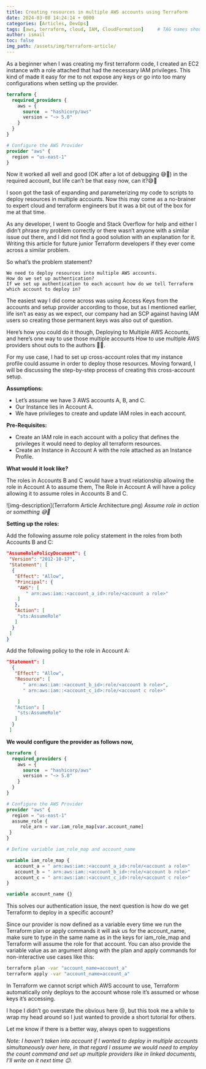 ```yaml
---
title: Creating resources in multiple AWS accounts using Terraform
date: 2024-03-08 14:24:14 + 0000
categories: [Articles, DevOps]
tags: [aws, terraform, cloud, IAM, CloudFormation]     # TAG names should always be lowercase
author: ismail
toc: false
img_path: /assets/img/terraform-article/
---
```


As a beginner when I was creating my first terraform code, I created an EC2 instance with a role attached that had the necessary IAM privileges. This kind of made it easy for me to not expose any keys or go into too many configurations when setting up the provider.

```tf
terraform {
  required_providers {
    aws = {
      source  = "hashicorp/aws"
      version = "~> 5.0"
    }
  }
}

# Configure the AWS Provider
provider "aws" {
  region = "us-east-1"
}
```

Now it worked all well and good (OK after a lot of debugging 😅🤣) in the required account, but life can’t be that easy now, can it?😅🤣

I soon got the task of expanding and parameterizing my code to scripts to deploy resources in multiple accounts. Now this may come as a no-brainer to expert cloud and terraform engineers but it was a bit out of the box for me at that time.

As any developer, I went to Google and Stack Overflow for help and either I didn’t phrase my problem correctly or there wasn’t anyone with a similar issue out there, and I did not find a good solution with an explanation for it. Writing this article for future junior Terraform developers if they ever come across a similar problem.

So what’s the problem statement?

    We need to deploy resources into multiple AWS accounts.
    How do we set up authentication?
    If we set up authentication to each account how do we tell Terraform which account to deploy in?

The easiest way I did come across was using Access Keys from the accounts and setup provider according to those, but as I mentioned earlier, life isn’t as easy as we expect, our company had an SCP against having IAM users so creating those permanent keys was also out of question.

Here’s how you could do it though, Deploying to Multiple AWS Accounts, and here’s one way to use those multiple accounts How to use multiple AWS providers shout outs to the authors 🙌🙌.

For my use case, I had to set up cross-account roles that my instance profile could assume in order to deploy those resources. Moving forward, I will be discussing the step-by-step process of creating this cross-account setup.

**Assumptions:**
- Let’s assume we have 3 AWS accounts A, B, and C.
- Our Instance lies in Account A.
- We have privileges to create and update IAM roles in each account.

**Pre-Requisites:**
- Create an IAM role in each account with a policy that defines the privileges it would need to deploy all terraform resources.
- Create an Instance in Account A with the role attached as an Instance Profile.

**What would it look like?**

The roles in Accounts B and C would have a trust relationship allowing the role in Account A to assume them, The Role in Account A will have a policy allowing it to assume roles in Accounts B and C.

![img-description](Terraform Article Architecture.png)
_Assume role in action or something 😅🤣_

__Setting up the roles:__

Add the following assume role policy statement in the roles from both Accounts B and C:

```json
"AssumeRolePolicyDocument": {
 "Version": "2012-10-17",
 "Statement": [
  {
   "Effect": "Allow",
   "Principal": {
    "AWS": [
       " arn:aws:iam::<account_a_id>:role/<account a role>"
    ]
   },
   "Action": [
    "sts:AssumeRole"
   ]
  }
 ]
}
```

Add the following policy to the role in Account A:

```json
"Statement": [
  {
   "Effect": "Allow",
   "Resource": [
      " arn:aws:iam::<account_b_id>:role/<account b role>",
      " arn:aws:iam::<account_c_id>:role/<account c role>"

    ]
   "Action": [
    "sts:AssumeRole"
   ]
  }
 ]
```

__We would configure the provider as follows now,__

```tf
terraform {
  required_providers {
    aws = {
      source  = "hashicorp/aws"
      version = "~> 5.0"
    }
  }
}

# Configure the AWS Provider
provider "aws" {
  region = "us-east-1"
  assume_role {
     role_arn = var.iam_role_map[var.account_name]
 }
}

# Define variable iam_role_map and account_name

variable iam_role_map {
   account_a = " arn:aws:iam::<account_a_id>:role/<account a role>"
   account_b = " arn:aws:iam::<account_b_id>:role/<account b role>"
   account_c = " arn:aws:iam::<account_c_id>:role/<account c role>"
}

variable account_name {}
```

This solves our authentication issue, the next question is how do we get Terraform to deploy in a specific account?

Since our provider is now defined as a variable every time we run the Terraform plan or apply commands it will ask us for the account_name, make sure to type in the same name as in the keys for iam_role_map and Terraform will assume the role for that account. You can also provide the variable value as an argument along with the plan and apply commands for non-interactive use cases like this:

```bash
terraform plan -var "account_name=account_a"
terraform apply -var "account_name=account_a"
```

In Terraform we cannot script which AWS account to use, Terraform automatically only deploys to the account whose role it’s assumed or whose keys it’s accessing.

I hope I didn’t go overstate the obvious here 😢, but this took me a while to wrap my head around so I just wanted to provide a short tutorial for others.

Let me know if there is a better way, always open to suggestions

_Note: I haven’t taken into account if I wanted to deploy in multiple accounts simultaneously over here, in that regard I assume we would need to employ the count command and set up multiple providers like in linked documents, I’ll write on it next time 😉._
